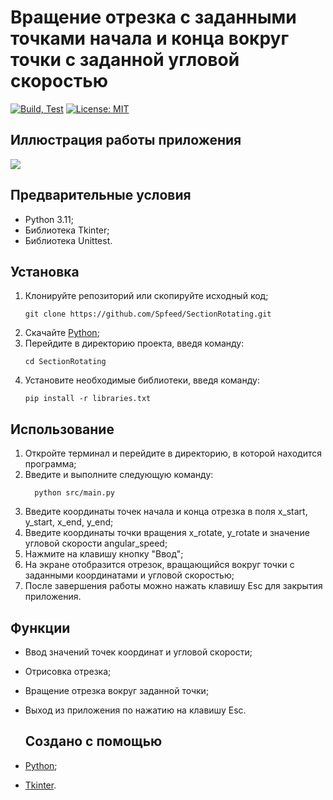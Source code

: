 # Вращение отрезка с заданными точками начала и конца вокруг точки с заданной угловой скоростью
[![Build, Test](https://github.com/Spfeed/SectionRotating/actions/workflows/ci.yml/badge.svg)](https://github.com/Spfeed/SectionRotating/actions/workflows/ci.yml)
[![License: MIT ](https://img.shields.io/badge/License-MIT-fuchsia.svg)](https://opensource.org/licenses/MIT)

## Иллюстрация работы приложения

![](https://github.com/Spfeed/SectionRotating/blob/master/section.gif)

## Предварительные условия

- Python 3.11;
- Библиотека Tkinter;
- Библиотека Unittest.

## Установка

1. Клонируйте репозиторий или скопируйте исходный код;
    ```
    git clone https://github.com/Spfeed/SectionRotating.git
    ```
2. Скачайте [Python](https://www.python.org/);
3. Перейдите в директорию проекта, введя команду:
    ```
    cd SectionRotating
    ```
4. Установите необходимые библиотеки, введя команду:
    ```
    pip install -r libraries.txt
    ```

## Использование

1. Откройте терминал и перейдите в директорию, в которой находится программа;
2. Введите и выполните следующую команду:
   ```
     python src/main.py
     ```
3. Введите координаты точек начала и конца отрезка в поля x_start, y_start, x_end, y_end;
4. Введите координаты точки вращения x_rotate, y_rotate и значение угловой скорости angular_speed;
5. Нажмите на клавишу кнопку "Ввод";
6. На экране отобразится отрезок, вращающийся вокруг точки с заданными координатами и угловой скоростью;
7. После завершения работы можно нажать клавишу Esc для закрытия приложения.

## Функции 

- Ввод значений точек координат и угловой скорости;
- Отрисовка отрезка;
- Вращение отрезка вокруг заданной точки;
- Выход из приложения по нажатию на клавишу Esc.

  ## Создано с помощью

- [Python](https://www.python.org/);
- [Tkinter](https://docs.python.org/3/library/tkinter.html#module-tkinter).
